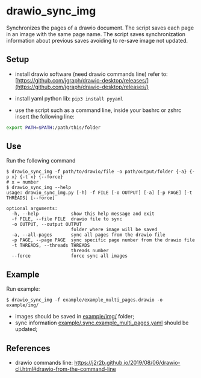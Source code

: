# drawio_sync_img

Synchronizes the pages of a drawio document.
The script saves each page in an image with the same page name.
The script saves synchronization information about previous saves avoiding to re-save image not updated.

## Setup 

- install drawio software (need drawio commands line) refer to: [https://github.com/jgraph/drawio-desktop/releases/](https://github.com/jgraph/drawio-desktop/releases/)
- install yaml python lib: `pip3 install pyyaml`

- use the script such as a command line, inside your bashrc or zshrc insert the following line: 
```bash
export PATH=$PATH:/path/this/folder
```

## Use

Run the following command
```
$ drawio_sync_img -f path/to/drawio/file -o path/output/folder {-a} {-p x} {-t x} {--force}
# x = number
$ drawio_sync_img --help
usage: drawio_sync_img.py [-h] -f FILE [-o OUTPUT] [-a] [-p PAGE] [-t THREADS] [--force]

optional arguments:
  -h, --help            show this help message and exit
  -f FILE, --file FILE  drawio file to sync
  -o OUTPUT, --output OUTPUT
                        folder where image will be saved
  -a, --all-pages       sync all pages from the drawio file
  -p PAGE, --page PAGE  sync specific page number from the drawio file
  -t THREADS, --threads THREADS
                        threads number
  --force               force sync all images
```

## Example

Run example: 
```
$ drawio_sync_img -f example/example_multi_pages.drawio -o example/img/
```

- images should be saved in [example/img/](example/img/) folder;
- sync information [example/.sync.example_multi_pages.yaml](./example/.sync.example_multi_pages.yaml) should be updated; 


## References

- drawio commands line: https://j2r2b.github.io/2019/08/06/drawio-cli.html#drawio-from-the-command-line
